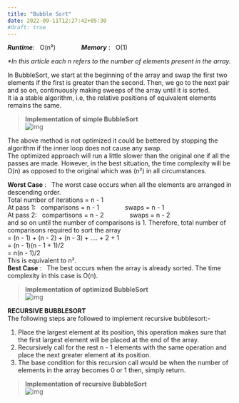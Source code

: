 ```yaml
---
title: "Bubble Sort"
date: 2022-09-11T12:27:42+05:30
#draft: true
---
```

***Runtime***: &nbsp; O(n²) &emsp; &emsp; &emsp; ***Memory*** : &nbsp; O(1)

*\*In this article each n refers to the number of elements present in the array.*

In BubbleSort, we start at the beginning of the array and swap the first two elements if the first is greater than the second. Then, we go to the next pair and so on, continuously making sweeps of the array until it is sorted.  
It ia a stable algorithm, i.e, the relative positions of equivalent elements remains the same.  
 >**Implementation of simple BubbleSort**  
![img](/Pictures/simple_bubblesort.png "Implemetation of simple BubbleSort")

The above method is not optimized it could be bettered by stopping the algorithm if the inner loop does not cause any swap.  
The optimized approach will run a little slower than the original one if all the passes are made. However, in the best situation, the time complexity will be O(n) as opposed to the original which was (n²) in all circumstances.  

**Worst Case** : &nbsp; The worst case occurs when all the elements are arranged in descending order.  
Total number of iterations = n - 1  
At pass 1: &nbsp; comparisons = n - 1 &emsp; &emsp; &emsp; swaps = n - 1  
At pass 2: &nbsp; compartisons = n - 2 &emsp; &emsp; &emsp; swaps = n - 2  
and so on until the number of comparisons is 1. Therefore, total number of comparisons required to sort the array  
= (n - 1) + (n - 2) + (n - 3) + .... + 2 + 1  
= (n - 1)(n - 1 + 1)/2  
= n(n - 1)/2  
This is equivalent to n².  
**Best Case** : &nbsp; The best occurs when the array is already sorted. The time complexity in this case is O(n).  
 >**Implementation of optimized BubbleSort**  
![img](/Pictures/optimized_bubblesort.png "implementation of optimized BubbleSort")  

**RECURSIVE BUBBLESORT**  
The following steps are followed to implement recursive bubblesort:-  
1. Place the largest element at its position, this operation makes sure that the first largest element will be placed at the end of the array.
2. Recursively call for the rest n - 1 elements with the same operation and place the next greater element at its position.
3. The base condition for this recursion call would be when the number of elements in the array becomes 0 or 1 then, simply return.  
 >**Implementation of recursive BubbleSort**  
 ![img](/Pictures/recursive_bubblesort.png "implementation of recursive BubbleSort")